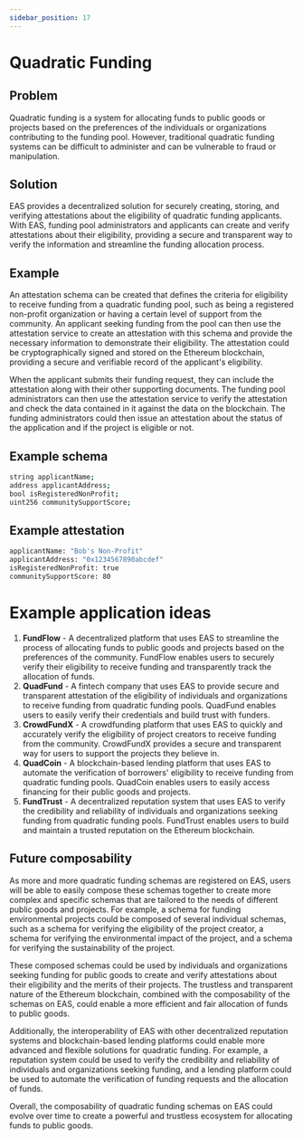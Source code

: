 ```yaml
---
sidebar_position: 17
---
```

# Quadratic Funding

## Problem
Quadratic funding is a system for allocating funds to public goods or projects based on the preferences of the individuals or organizations contributing to the funding pool. However, traditional quadratic funding systems can be difficult to administer and can be vulnerable to fraud or manipulation.

## Solution
EAS provides a decentralized solution for securely creating, storing, and verifying attestations about the eligibility of quadratic funding applicants. With EAS, funding pool administrators and applicants can create and verify attestations about their eligibility, providing a secure and transparent way to verify the information and streamline the funding allocation process.

## Example
An attestation schema can be created that defines the criteria for eligibility to receive funding from a quadratic funding pool, such as being a registered non-profit organization or having a certain level of support from the community. An applicant seeking funding from the pool can then use the attestation service to create an attestation with this schema and provide the necessary information to demonstrate their eligibility. The attestation could be cryptographically signed and stored on the Ethereum blockchain, providing a secure and verifiable record of the applicant's eligibility.

When the applicant submits their funding request, they can include the attestation along with their other supporting documents. The funding pool administrators can then use the attestation service to verify the attestation and check the data contained in it against the data on the blockchain. The funding administrators could then issue an attestation about the status of the application and if the project is eligible or not. 

## Example schema
``` bash
string applicantName;
address applicantAddress;
bool isRegisteredNonProfit;
uint256 communitySupportScore;
```

## Example attestation
```bash
applicantName: "Bob's Non-Profit"
applicantAddress: "0x1234567890abcdef"
isRegisteredNonProfit: true
communitySupportScore: 80
```

# Example application ideas
1. **FundFlow** - A decentralized platform that uses EAS to streamline the process of allocating funds to public goods and projects based on the preferences of the community. FundFlow enables users to securely verify their eligibility to receive funding and transparently track the allocation of funds.
2. **QuadFund** - A fintech company that uses EAS to provide secure and transparent attestation of the eligibility of individuals and organizations to receive funding from quadratic funding pools. QuadFund enables users to easily verify their credentials and build trust with funders.
3. **CrowdFundX** - A crowdfunding platform that uses EAS to quickly and accurately verify the eligibility of project creators to receive funding from the community. CrowdFundX provides a secure and transparent way for users to support the projects they believe in.
4. **QuadCoin** - A blockchain-based lending platform that uses EAS to automate the verification of borrowers' eligibility to receive funding from quadratic funding pools. QuadCoin enables users to easily access financing for their public goods and projects.
5. **FundTrust** - A decentralized reputation system that uses EAS to verify the credibility and reliability of individuals and organizations seeking funding from quadratic funding pools. FundTrust enables users to build and maintain a trusted reputation on the Ethereum blockchain.

## Future composability
As more and more quadratic funding schemas are registered on EAS, users will be able to easily compose these schemas together to create more complex and specific schemas that are tailored to the needs of different public goods and projects. For example, a schema for funding environmental projects could be composed of several individual schemas, such as a schema for verifying the eligibility of the project creator, a schema for verifying the environmental impact of the project, and a schema for verifying the sustainability of the project.

These composed schemas could be used by individuals and organizations seeking funding for public goods to create and verify attestations about their eligibility and the merits of their projects. The trustless and transparent nature of the Ethereum blockchain, combined with the composability of the schemas on EAS, could enable a more efficient and fair allocation of funds to public goods.

Additionally, the interoperability of EAS with other decentralized reputation systems and blockchain-based lending platforms could enable more advanced and flexible solutions for quadratic funding. For example, a reputation system could be used to verify the credibility and reliability of individuals and organizations seeking funding, and a lending platform could be used to automate the verification of funding requests and the allocation of funds.

Overall, the composability of quadratic funding schemas on EAS could evolve over time to create a powerful and trustless ecosystem for allocating funds to public goods.
